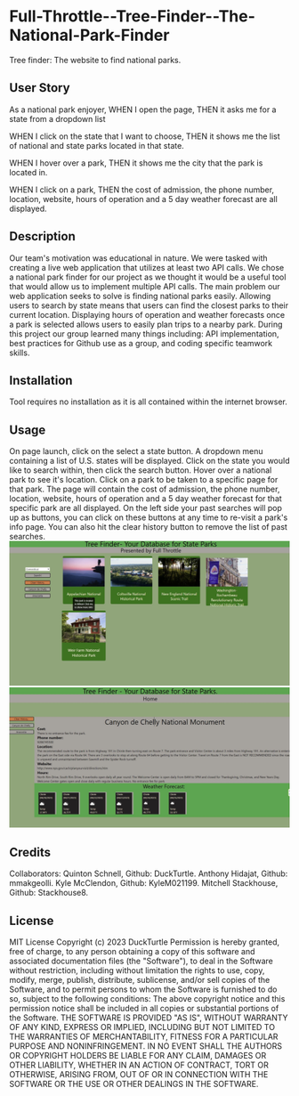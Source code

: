 # Full-Throttle--Tree-Finder--The-National-Park-Finder

Tree finder: The website to find national parks.

## User Story

As a national park enjoyer, WHEN I open the page, THEN it asks me for a state from a dropdown list

WHEN I click on the state that I want to choose, THEN it shows me the list of national and state parks located in that state.

WHEN I hover over a park, THEN it shows me the city that the park is located in.

WHEN I click on a park, THEN the cost of admission, the phone number, location, website, hours of operation and a 5 day weather forecast are all displayed.

## Description

Our team's motivation was educational in nature. We were tasked with creating a live web application that utilizes at least two API calls.
We chose a national park finder for our project as we thought it would be a useful tool that would allow us to implement multiple API calls.
The main problem our web application seeks to solve is finding national parks easily. Allowing users to search by state means that users can find the closest parks to their current location. Displaying hours of operation and weather forecasts once a park is selected allows users to easily plan trips to a nearby park.
During this project our group learned many things including: API implementation, best practices for Github use as a group, and coding specific teamwork skills.

## Installation

Tool requires no installation as it is all contained within the internet browser.

## Usage

On page launch, click on the select a state button.
A dropdown menu containing a list of U.S. states will be displayed.
Click on the state you would like to search within, then click the search button.
Hover over a national park to see it's location.
Click on a park to be taken to a specific page for that park.
The page will contain the cost of admission, the phone number, location, website, hours of operation and a 5 day weather forecast for that specific park are all displayed.
On the left side your past searches will pop up as buttons, you can click on these buttons at any time to re-visit a park's info page. You can also hit the clear history button to remove the list of past searches.
![After State Search](assets/images/StateView.JPG)
![After Park Selection](assets/images/ParkView.JPG)

## Credits

Collaborators:
Quinton Schnell, Github: DuckTurtle.
Anthony Hidajat, Github: mmakgeolli.
Kyle McClendon, Github: KyleM021199.
Mitchell Stackhouse, Github: Stackhouse8.

## License

MIT License
Copyright (c) 2023 DuckTurtle
Permission is hereby granted, free of charge, to any person obtaining a copy of this software and associated documentation files (the "Software"), to deal in the Software without restriction, including without limitation the rights to use, copy, modify, merge, publish, distribute, sublicense, and/or sell copies of the Software, and to permit persons to whom the Software is furnished to do so, subject to the following conditions:
The above copyright notice and this permission notice shall be included in all copies or substantial portions of the Software.
THE SOFTWARE IS PROVIDED "AS IS", WITHOUT WARRANTY OF ANY KIND, EXPRESS OR IMPLIED, INCLUDING BUT NOT LIMITED TO THE WARRANTIES OF MERCHANTABILITY, FITNESS FOR A PARTICULAR PURPOSE AND NONINFRINGEMENT. IN NO EVENT SHALL THE AUTHORS OR COPYRIGHT HOLDERS BE LIABLE FOR ANY CLAIM, DAMAGES OR OTHER LIABILITY, WHETHER IN AN ACTION OF CONTRACT, TORT OR OTHERWISE, ARISING FROM, OUT OF OR IN CONNECTION WITH THE SOFTWARE OR THE USE OR OTHER DEALINGS IN THE SOFTWARE.
